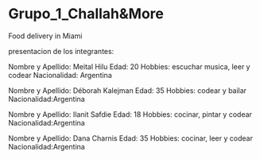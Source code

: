 # Grupo_1_Challah&More
Food delivery in Miami

presentacion de los integrantes:

Nombre y Apellido: Meital Hilu
Edad: 20
Hobbies: escuchar musica, leer y codear
Nacionalidad: Argentina

Nombre y Apellido: Déborah Kalejman
Edad: 35
Hobbies: codear y bailar
Nacionalidad:Argentina

Nombre y Apellido: Ilanit Safdie
Edad: 18
Hobbies: cocinar, pintar y codear
Nacionalidad:Argentina

Nombre y Apellido: Dana Charnis
Edad: 35
Hobbies: cocinar, leer y codear
Nacionalidad:Argentina

